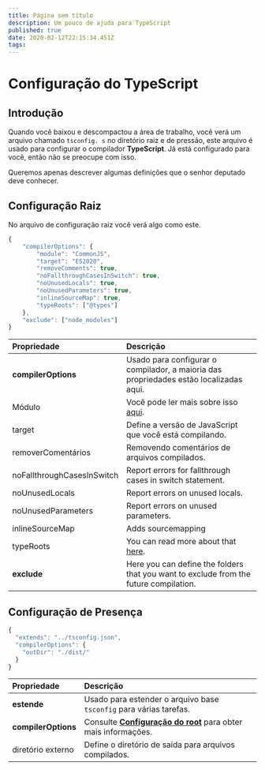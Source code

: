 ```yaml
---
title: Página sem título
description: Um pouco de ajuda para TypeScript
published: true
date: 2020-02-12T22:15:34.451Z
tags:
---
```


# Configuração do TypeScript

## Introdução

Quando você baixou e descompactou a área de trabalho, você verá um arquivo chamado `tsconfig. s` no diretório raiz e de pressão, este arquivo é usado para configurar o compilador **TypeScript**. Já está configurado para você, então não se preocupe com isso.

Queremos apenas descrever algumas definições que o senhor deputado deve conhecer.

## Configuração Raiz

No arquivo de configuração raiz você verá algo como este.

```javascript
{
    "compilerOptions": {
        "module": "CommonJS",
        "target": "ES2020",
        "removeComments": true,
        "noFallthroughCasesInSwitch": true,
        "noUnusedLocals": true,
        "noUnusedParameters": true,
        "inlineSourceMap": true,
        "typeRoots": ["@types"]
    },
    "exclude": ["node_modules"]
}
```

| Propriedade                | Descrição                                                                                                                       |
|:-------------------------- |:------------------------------------------------------------------------------------------------------------------------------- |
| **compilerOptions**        | Usado para configurar o compilador, a maioria das propriedades estão localizadas aqui.                                          |
| Módulo                     | Você pode ler mais sobre isso [aqui](https://www.typescriptlang.org/docs/handbook/modules.html).                                |
| target                     | Define a versão de JavaScript que você está compilando.                                                                         |
| removerComentários         | Removendo comentários de arquivos compilados.                                                                                   |
| noFallthroughCasesInSwitch | Report errors for fallthrough cases in switch statement.                                                                        |
| noUnusedLocals             | Report errors on unused locals.                                                                                                 |
| noUnusedParameters         | Report errors on unused parameters.                                                                                             |
| inlineSourceMap            | Adds sourcemapping                                                                                                              |
| typeRoots                  | You can read more about that [here](https://www.typescriptlang.org/docs/handbook/tsconfig-json.html#types-typeroots-and-types). |
| **exclude**                | Here you can define the folders that you want to exclude from the future compilation.                                           |

## Configuração de Presença

```javascript
{
  "extends": "../tsconfig.json",
  "compilerOptions": {
    "outDir": "./dist/"
  }
}
```

| Propriedade         | Descrição                                                                                                   |
|:------------------- |:----------------------------------------------------------------------------------------------------------- |
| **estende**         | Usado para estender o arquivo base `tsconfig` para várias tarefas.                                          |
| **compilerOptions** | Consulte [**Configuração do root**](/dev/presence/tsconfig#root-configuration) para obter mais informações. |
| diretório externo   | Define o diretório de saída para arquivos compilados.                                                       |
